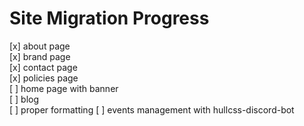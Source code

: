 # Site Migration Progress

[x] about page   
[x] brand page  
[x] contact page  
[x] policies page  
[ ] home page with banner  
[ ] blog  
[ ] proper formatting
[ ] events management with hullcss-discord-bot
